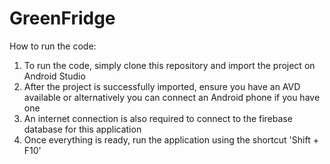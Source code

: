 # GreenFridge

How to run the code:
1. To run the code, simply clone this repository and import the project on Android Studio
2. After the project is successfully imported, ensure you have an AVD available or alternatively you can connect an Android phone if you have one
3. An internet connection is also required to connect to the firebase database for this application
4. Once everything is ready, run the application using the shortcut 'Shift + F10'
